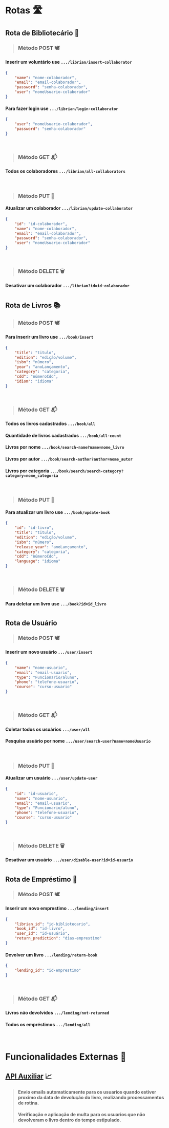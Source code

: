 # Rotas 🛣️ 

## Rota de Bibliotecário 📖

> ### Método POST 🕊️

#### Inserir um voluntário use ```.../librian/insert-collaborator```
```json
{
    "name": "nome-colaborador",
    "email": "email-colaborador",
    "password": "senha-colaborador",
    "user": "nomeUsuario-colaborador"
}
```

#### Para fazer login use ```.../librian/login-collaborator```
```json
{
    "user": "nomeUsuario-colaborador",
    "password": "senha-colaborador"
}
```

<br>

> ### Método GET 📬

#### Todos os colaboradores ```.../librian/all-collaborators```

<br>

> ### Método PUT 📝

#### Atualizar um colaborador ```.../librian/update-collaborator```
```json
{
    "id": "id-colaborador",
    "name": "nome-colaborador",
    "email": "email-colaborador",
    "password": "senha-colaborador",
    "user": "nomeUsuario-colaborador"
}
```

<br>

> ### Método DELETE 🗑️

#### Desativar um colaborador ```.../librian?id=id-colaborador```

#
## Rota de Livros 📚

> ### Método POST 🕊️


#### Para inserir um livro use ```.../book/insert```
```json
{
    "title": "titulo",
    "edition": "edição/volume",
    "isbn": "número",
    "year": "anoLançamento",
    "category": "categoria",
    "cdd": "númeroCdd",
    "idiom": "idioma"
}
```

<br>

> ### Método GET 📬

#### Todos os livros cadastrados ```.../book/all```
#### Quantidade de livros cadastrados ```.../book/all-count```
#### Livros por nome ```.../book/search-name?name=nome_livro```
#### Livros por autor ```.../book/search-author?author=nome_autor```
#### Livros por categoria ```.../book/search/search-category?category=nome_categoria```


<br>

> ### Método PUT 📝

#### Para atualizar um livro use ```.../book/update-book```
```json
{
    "id": "id-livro",
    "title": "titulo",
    "edition": "edição/volume",
    "isbn": "número",
    "release_year": "anoLançamento",
    "category": "categoria",
    "cdd": "númeroCdd",
    "language": "idioma"
}
```

<br>

> ### Método DELETE 🗑️

#### Para deletar um livro use ```.../book?id=id_livro```

#
## Rota de Usuário

> ### Método POST 🕊️

#### Inserir um novo usuário ```.../user/insert```
```json
{
    "name": "nome-usuario",
    "email": "email-usuario",
    "type": "Funcionario/aluno",
    "phone": "telefone-usuario",
    "course": "curso-usuario"
}
```

<br>

> ### Método GET 📬

#### Coletar todos os usuários ```.../user/all```
#### Pesquisa usuário por nome ```.../user/search-user?name=nomeUsuario``` 

<br>

> ### Método PUT 📝

#### Atualizar um usuário ```.../user/update-user```
```json
{
    "id": "id-usuario",
    "name": "nome-usuario",
    "email": "email-usuario",
    "type": "Funcionario/aluno",
    "phone": "telefone-usuario",
    "course": "curso-usuario"
}
```

<br>

> ### Método DELETE 🗑️

#### Desativar um usuário ```.../user/disable-user?id=id-usuario```

#
## Rota de Empréstimo 🏁

> ### Método POST 🕊️
#### Inserir um novo emprestimo ```.../lending/insert```
```json
{
    "librian_id": "id-bibliotecario",
    "book_id": "id-livro",
    "user_id": "id-usuário",
    "return_prediction": "dias-emprestimo"
}
```

#### Devolver um livro ```.../lending/return-book```
```json
{
    "lending_id": "id-emprestimo"
}
```


<br>

> ### Método GET 📬

#### Livros não devolvidos ```.../lending/not-returned```
#### Todos os empréstimos ```.../lending/all```


<br>

# Funcionalidades Externas 🌳

## [API Auxiliar](https://github.com/pedroFnseca/Subprocess-API) 📈
> #### Envio emails automaticamente para os usuarios quando estiver proximo da data de devolução do livro, realizando processamentos de rotina.
> #### Verificação e aplicação de multa para os usuarios que não devolveram o livro dentro do tempo estipulado.
